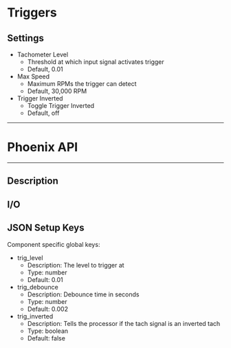 # Triggers
## Settings
- Tachometer Level
    - Threshold at which input signal activates trigger
    - Default, 0.01
- Max Speed
    - Maximum RPMs the trigger can detect
    - Default, 30,000 RPM
- Trigger Inverted
    - Toggle Trigger Inverted
    - Default, off
___
# Phoenix API
___
## Description

## I/O

## JSON Setup Keys

Component specific global keys:
- trig_level
  - Description: The level to trigger at
  - Type: number
  - Default: 0.01
- trig_debounce
  - Description: Debounce time in seconds
  - Type: number
  - Default: 0.002
- trig_inverted
  - Description: Tells the processor if the tach signal is an inverted tach
  - Type: boolean
  - Default: false
